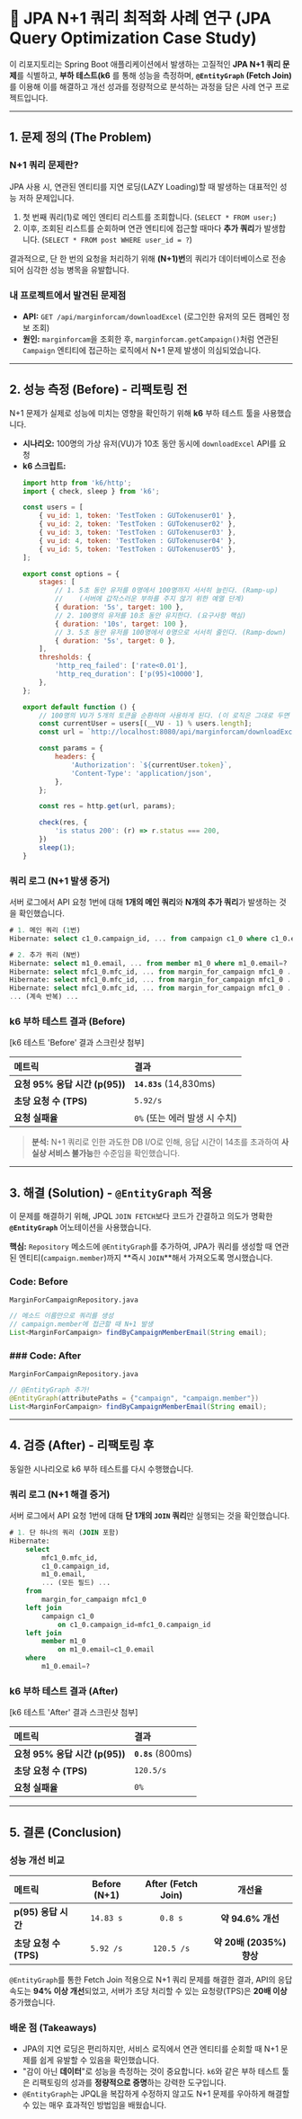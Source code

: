 # 🚀 JPA N+1 쿼리 최적화 사례 연구 (JPA Query Optimization Case Study)

이 리포지토리는 Spring Boot 애플리케이션에서 발생하는 고질적인 **JPA N+1 쿼리 문제**를 식별하고, **부하 테스트(k6** 를 통해 성능을 측정하며, **`@EntityGraph` (Fetch Join)** 를 이용해 이를 해결하고 개선 성과를 정량적으로 분석하는 과정을 담은 사례 연구 프로젝트입니다.

---

## 1. 문제 정의 (The Problem)

###  N+1 쿼리 문제란?

JPA 사용 시, 연관된 엔티티를 지연 로딩(LAZY Loading)할 때 발생하는 대표적인 성능 저하 문제입니다.

1.  첫 번째 쿼리(1)로 메인 엔티티 리스트를 조회합니다. (`SELECT * FROM user;`)
2.  이후, 조회된 리스트를 순회하며 연관 엔티티에 접근할 때마다 **추가 쿼리**가 발생합니다. (`SELECT * FROM post WHERE user_id = ?`)

결과적으로, 단 한 번의 요청을 처리하기 위해 **(N+1)번**의 쿼리가 데이터베이스로 전송되어 심각한 성능 병목을 유발합니다.

###  내 프로젝트에서 발견된 문제점

* **API:** `GET /api/marginforcam/downloadExcel` (로그인한 유저의 모든 캠페인 정보 조회)
* **원인:** `marginforcam`을 조회한 후, `marginforcam.getCampaign()`처럼 연관된 `Campaign` 엔티티에 접근하는 로직에서 N+1 문제 발생이 의심되었습니다.

---

## 2. 성능 측정 (Before) - 리팩토링 전

N+1 문제가 실제로 성능에 미치는 영향을 확인하기 위해 **k6** 부하 테스트 툴을 사용했습니다.

* **시나리오:** 100명의 가상 유저(VU)가 10초 동안 동시에 `downloadExcel` API를 요청
* **k6 스크립트:**
    ```javascript
    import http from 'k6/http';
    import { check, sleep } from 'k6';
    
    const users = [
        { vu_id: 1, token: 'TestToken : GUTokenuser01' },
        { vu_id: 2, token: 'TestToken : GUTokenuser02' },
        { vu_id: 3, token: 'TestToken : GUTokenuser03' },
        { vu_id: 4, token: 'TestToken : GUTokenuser04' },
        { vu_id: 5, token: 'TestToken : GUTokenuser05' },
    ];
    
    export const options = {
        stages: [
            // 1. 5초 동안 유저를 0명에서 100명까지 서서히 늘린다. (Ramp-up)
            //    (서버에 갑작스러운 부하를 주지 않기 위한 예열 단계)
            { duration: '5s', target: 100 },
            // 2. 100명의 유저를 10초 동안 유지한다. (요구사항 핵심)
            { duration: '10s', target: 100 },
            // 3. 5초 동안 유저를 100명에서 0명으로 서서히 줄인다. (Ramp-down)
            { duration: '5s', target: 0 },
        ],
        thresholds: {
            'http_req_failed': ['rate<0.01'],   
            'http_req_duration': ['p(95)<10000'], 
        },
    };
    
    export default function () {
        // 100명의 VU가 5개의 토큰을 순환하며 사용하게 된다. (이 로직은 그대로 두면 돼!)
        const currentUser = users[(__VU - 1) % users.length];
        const url = `http://localhost:8080/api/marginforcam/downloadExcel`;
    
        const params = {
            headers: {
                'Authorization': `${currentUser.token}`,
                'Content-Type': 'application/json',
            },
        };
    
        const res = http.get(url, params);
    
        check(res, {
            'is status 200': (r) => r.status === 200,
        })
        sleep(1);
    }
    ```

###  쿼리 로그 (N+1 발생 증거)

서버 로그에서 API 요청 1번에 대해 **1개의 메인 쿼리**와 **N개의 추가 쿼리**가 발생하는 것을 확인했습니다.

```sql
# 1. 메인 쿼리 (1번)
Hibernate: select c1_0.campaign_id, ... from campaign c1_0 where c1_0.email=?

# 2. 추가 쿼리 (N번)
Hibernate: select m1_0.email, ... from member m1_0 where m1_0.email=?
Hibernate: select mfc1_0.mfc_id, ... from margin_for_campaign mfc1_0 ... where mfc1_0.campaign_id=?
Hibernate: select mfc1_0.mfc_id, ... from margin_for_campaign mfc1_0 ... where mfc1_0.campaign_id=?
Hibernate: select mfc1_0.mfc_id, ... from margin_for_campaign mfc1_0 ... where mfc1_0.campaign_id=?
... (계속 반복) ...
```

###  k6 부하 테스트 결과 (Before)

[k6 테스트 'Before' 결과 스크린샷 첨부]

| 메트릭 | 결과 |
| :--- | :--- |
| **요청 95% 응답 시간 (p(95))** | **`14.83s`** (14,830ms) |
| **초당 요청 수 (TPS)** | `5.92/s` |
| **요청 실패율** | `0%` (또는 에러 발생 시 수치) |

> **분석:** N+1 쿼리로 인한 과도한 DB I/O로 인해, 응답 시간이 14초를 초과하여 **사실상 서비스 불가능**한 수준임을 확인했습니다.

---

## 3. 해결 (Solution) - `@EntityGraph` 적용

이 문제를 해결하기 위해, JPQL `JOIN FETCH`보다 코드가 간결하고 의도가 명확한 **`@EntityGraph`** 어노테이션을 사용했습니다.

**핵심:** `Repository` 메소드에 `@EntityGraph`를 추가하여, JPA가 쿼리를 생성할 때 연관된 엔티티(`campaign.member`)까지 **즉시 `JOIN`**해서 가져오도록 명시했습니다.

###  Code: Before

`MarginForCampaignRepository.java`
```java
// 메소드 이름만으로 쿼리를 생성
// campaign.member에 접근할 때 N+1 발생
List<MarginForCampaign> findByCampaignMemberEmail(String email);
```

### ### Code: After

`MarginForCampaignRepository.java`
```java
// @EntityGraph 추가!
@EntityGraph(attributePaths = {"campaign", "campaign.member"}) 
List<MarginForCampaign> findByCampaignMemberEmail(String email);
```

---

## 4. 검증 (After) - 리팩토링 후

동일한 시나리오로 k6 부하 테스트를 다시 수행했습니다.

###  쿼리 로그 (N+1 해결 증거)

서버 로그에서 API 요청 1번에 대해 **단 1개의 `JOIN` 쿼리**만 실행되는 것을 확인했습니다.

```sql
# 1. 단 하나의 쿼리 (JOIN 포함)
Hibernate: 
    select
        mfc1_0.mfc_id,
        c1_0.campaign_id,
        m1_0.email,
        ... (모든 필드) ... 
    from
        margin_for_campaign mfc1_0 
    left join
        campaign c1_0 
            on c1_0.campaign_id=mfc1_0.campaign_id 
    left join
        member m1_0 
            on m1_0.email=c1_0.email 
    where
        m1_0.email=?
```

###  k6 부하 테스트 결과 (After)

[k6 테스트 'After' 결과 스크린샷 첨부]

| 메트릭 | 결과 |
| :--- | :--- |
| **요청 95% 응답 시간 (p(95))** | **`0.8s`** (800ms) |
| **초당 요청 수 (TPS)** | `120.5/s` |
| **요청 실패율** | `0%` |

---

## 5. 결론 (Conclusion)

###  성능 개선 비교

| 메트릭 | Before (N+1) | After (Fetch Join) | 개선율 |
| :--- | :---: | :---: | :---: |
| **p(95) 응답 시간** | `14.83 s` | `0.8 s` | **약 94.6% 개선** |
| **초당 요청 수 (TPS)** | `5.92 /s` | `120.5 /s` | **약 20배 (2035%) 향상** |

`@EntityGraph`를 통한 Fetch Join 적용으로 N+1 쿼리 문제를 해결한 결과, API의 응답 속도는 **94% 이상 개선**되었고, 서버가 초당 처리할 수 있는 요청량(TPS)은 **20배 이상** 증가했습니다.

###  배운 점 (Takeaways)

* JPA의 지연 로딩은 편리하지만, 서비스 로직에서 연관 엔티티를 순회할 때 N+1 문제를 쉽게 유발할 수 있음을 확인했습니다.
* "감이 아닌 **데이터**"로 성능을 측정하는 것이 중요합니다. `k6`와 같은 부하 테스트 툴은 리팩토링의 성과를 **정량적으로 증명**하는 강력한 도구입니다.
* `@EntityGraph`는 JPQL을 복잡하게 수정하지 않고도 N+1 문제를 우아하게 해결할 수 있는 매우 효과적인 방법임을 배웠습니다.
